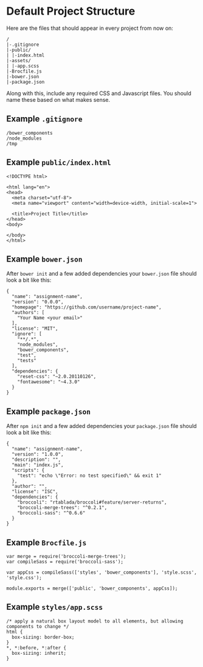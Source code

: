 # Default Project Structure

Here are the files that should appear in every project from now on:

    /
    |-.gitignore
    |-public/
    | |-index.html
    |-assets/
    | |-app.scss
    |-Brocfile.js
    |-bower.json
    |-package.json

Along with this, include any required CSS and Javascript files.
You should name these based on what makes sense.

## Example `.gitignore`

    /bower_components
    /node_modules
    /tmp

## Example `public/index.html`

    <!DOCTYPE html>

    <html lang="en">
    <head>
      <meta charset="utf-8">
      <meta name="viewport" content="width=device-width, initial-scale=1">

      <title>Project Title</title>
    </head>
    <body>

    </body>
    </html>

## Example `bower.json`

After `bower init` and a few added dependencies your `bower.json` file should look a bit like this:

    {
      "name": "assignment-name",
      "version": "0.0.0",
      "homepage": "https://github.com/username/project-name",
      "authors": [
        "Your Name <your email>"
      ],
      "license": "MIT",
      "ignore": [
        "**/.*",
        "node_modules",
        "bower_components",
        "test",
        "tests"
      ],
      "dependencies": {
        "reset-css": "~2.0.20110126",
        "fontawesome": "~4.3.0"
      }
    }

## Example `package.json`

After `npm init` and a few added dependencies your `package.json` file should look a bit like this:

    {
      "name": "assignment-name",
      "version": "1.0.0",
      "description": "",
      "main": "index.js",
      "scripts": {
        "test": "echo \"Error: no test specified\" && exit 1"
      },
      "author": "",
      "license": "ISC",
      "dependencies": {
        "broccoli": "rtablada/broccoli#feature/server-returns",
        "broccoli-merge-trees": "^0.2.1",
        "broccoli-sass": "^0.6.6"
      }
    }

## Example `Brocfile.js`

    var merge = require('broccoli-merge-trees');
    var compileSass = require('broccoli-sass');

    var appCss = compileSass(['styles', 'bower_components'], 'style.scss', 'style.css');

    module.exports = merge(['public', 'bower_components', appCss]);


## Example `styles/app.scss`

    /* apply a natural box layout model to all elements, but allowing components to change */
    html {
      box-sizing: border-box;
    }
    *, *:before, *:after {
      box-sizing: inherit;
    }
